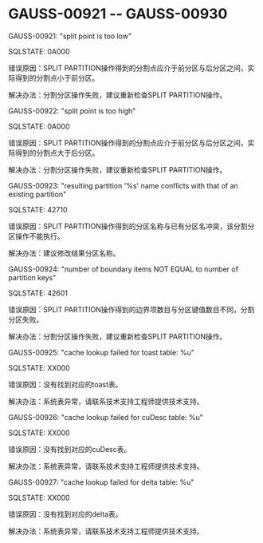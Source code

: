 # GAUSS-00921 -- GAUSS-00930<a name="ZH-CN_TOPIC_0302073310"></a>

GAUSS-00921: "split point is too low"

SQLSTATE: 0A000

错误原因：SPLIT PARTITION操作得到的分割点应介于前分区与后分区之间，实际得到的分割点小于前分区。

解决办法：分割分区操作失败，建议重新检查SPLIT PARTITION操作。

GAUSS-00922: "split point is too high"

SQLSTATE: 0A000

错误原因：SPLIT PARTITION操作得到的分割点应介于前分区与后分区之间，实际得到的分割点大于后分区。

解决办法：分割分区操作失败，建议重新检查SPLIT PARTITION操作。

GAUSS-00923: "resulting partition '%s' name conflicts with that of an existing partition"

SQLSTATE: 42710

错误原因：SPLIT PARTITION操作得到的分区名称与已有分区名冲突，该分割分区操作不能执行。

解决办法：建议修改结果分区名称。

GAUSS-00924: "number of boundary items NOT EQUAL to number of partition keys"

SQLSTATE: 42601

错误原因：SPLIT PARTITION操作得到的边界项数目与分区键值数目不同，分割分区失败。

解决办法：分割分区操作失败，建议重新检查SPLIT PARTITION操作。

GAUSS-00925: "cache lookup failed for toast table: %u"

SQLSTATE: XX000

错误原因：没有找到对应的toast表。

解决办法：系统表异常，请联系技术支持工程师提供技术支持。

GAUSS-00926: "cache lookup failed for cuDesc table: %u"

SQLSTATE: XX000

错误原因：没有找到对应的cuDesc表。

解决办法：系统表异常，请联系技术支持工程师提供技术支持。

GAUSS-00927: "cache lookup failed for delta table: %u"

SQLSTATE: XX000

错误原因：没有找到对应的delta表。

解决办法：系统表异常，请联系技术支持工程师提供技术支持。

